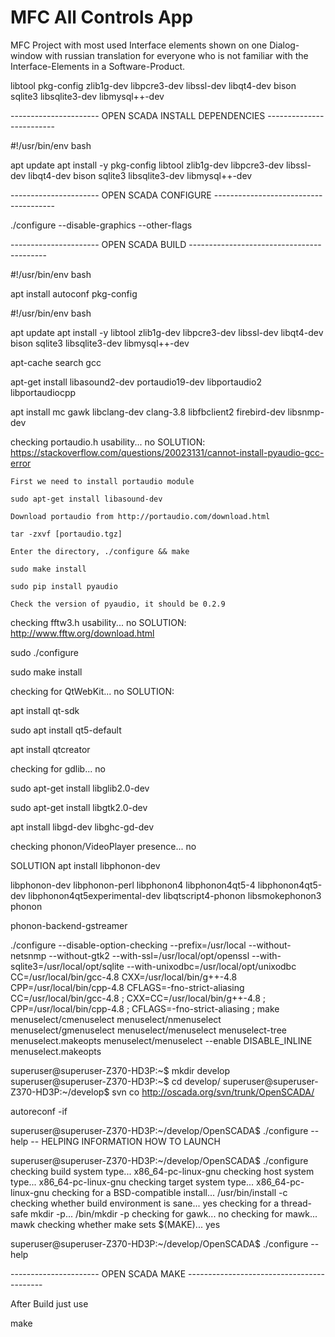  # MFC All Controls App
MFC Project with most used Interface elements shown on one Dialog-window with russian translation for everyone who is not familiar with the Interface-Elements in a Software-Product.


libtool pkg-config
zlib1g-dev
libpcre3-dev
libssl-dev
libqt4-dev
bison
sqlite3
libsqlite3-dev
libmysql++-dev


---------------------- OPEN SCADA INSTALL DEPENDENCIES -------------------------

#!/usr/bin/env bash

apt update
apt install -y pkg-config libtool zlib1g-dev libpcre3-dev libssl-dev libqt4-dev bison sqlite3 libsqlite3-dev libmysql++-dev


---------------------- OPEN SCADA CONFIGURE --------------------------------------

./configure --disable-graphics --other-flags


---------------------- OPEN SCADA BUILD ------------------------------------------

#!/usr/bin/env bash

apt install autoconf pkg-config




#!/usr/bin/env bash

apt update
apt install -y libtool zlib1g-dev libpcre3-dev libssl-dev libqt4-dev bison sqlite3 libsqlite3-dev libmysql++-dev

apt-cache search gcc


apt-get install libasound2-dev portaudio19-dev libportaudio2 libportaudiocpp

apt install mc gawk libclang-dev clang-3.8 libfbclient2 firebird-dev libsnmp-dev



checking portaudio.h usability... no
SOLUTION:  https://stackoverflow.com/questions/20023131/cannot-install-pyaudio-gcc-error



    First we need to install portaudio module

    sudo apt-get install libasound-dev

    Download portaudio from http://portaudio.com/download.html

    tar -zxvf [portaudio.tgz]

    Enter the directory, ./configure && make

    sudo make install

    sudo pip install pyaudio

    Check the version of pyaudio, it should be 0.2.9


checking fftw3.h usability... no
SOLUTION:  http://www.fftw.org/download.html

sudo ./configure

sudo make install




checking for QtWebKit... no
SOLUTION:

apt install qt-sdk


sudo apt install qt5-default

apt install qtcreator



checking for gdlib... no


sudo apt-get install libglib2.0-dev

sudo apt-get install libgtk2.0-dev

apt install libgd-dev libghc-gd-dev



checking phonon/VideoPlayer presence... no

SOLUTION
apt install libphonon-dev



libphonon-dev libphonon-perl libphonon4 libphonon4qt5-4 libphonon4qt5-dev libphonon4qt5experimental-dev libqtscript4-phonon libsmokephonon3 phonon

phonon-backend-gstreamer





















./configure --disable-option-checking --prefix=/usr/local --without-netsnmp --without-gtk2 --with-ssl=/usr/local/opt/openssl --with-sqlite3=/usr/local/opt/sqlite --with-unixodbc=/usr/local/opt/unixodbc CC=/usr/local/bin/gcc-4.8 CXX=/usr/local/bin/g++-4.8 CPP=/usr/local/bin/cpp-4.8 CFLAGS=-fno-strict-aliasing
CC=/usr/local/bin/gcc-4.8 ; CXX=CC=/usr/local/bin/g++-4.8 ; CPP=/usr/local/bin/cpp-4.8 ; CFLAGS=-fno-strict-aliasing ; make menuselect/cmenuselect menuselect/nmenuselect menuselect/gmenuselect menuselect/menuselect menuselect-tree menuselect.makeopts
menuselect/menuselect --enable DISABLE_INLINE menuselect.makeopts


superuser@superuser-Z370-HD3P:~$ mkdir develop
superuser@superuser-Z370-HD3P:~$ cd develop/
superuser@superuser-Z370-HD3P:~/develop$ svn co http://oscada.org/svn/trunk/OpenSCADA/



autoreconf -if


superuser@superuser-Z370-HD3P:~/develop/OpenSCADA$ ./configure --help
-- HELPING INFORMATION HOW TO LAUNCH


superuser@superuser-Z370-HD3P:~/develop/OpenSCADA$ ./configure 
checking build system type... x86_64-pc-linux-gnu
checking host system type... x86_64-pc-linux-gnu
checking target system type... x86_64-pc-linux-gnu
checking for a BSD-compatible install... /usr/bin/install -c
checking whether build environment is sane... yes
checking for a thread-safe mkdir -p... /bin/mkdir -p
checking for gawk... no
checking for mawk... mawk
checking whether make sets $(MAKE)... yes


superuser@superuser-Z370-HD3P:~/develop/OpenSCADA$ ./configure --help



---------------------- OPEN SCADA MAKE ------------------------------------------

After Build just use

make

